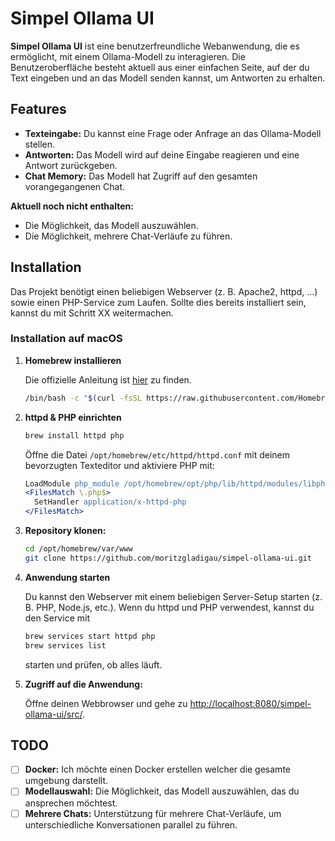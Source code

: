 # Simpel Ollama UI

**Simpel Ollama UI** ist eine benutzerfreundliche Webanwendung, die es ermöglicht, mit einem Ollama-Modell zu interagieren. Die Benutzeroberfläche besteht aktuell aus einer einfachen Seite, auf der du Text eingeben und an das Modell senden kannst, um Antworten zu erhalten.

## Features

- **Texteingabe:** Du kannst eine Frage oder Anfrage an das Ollama-Modell stellen.
- **Antworten:** Das Modell wird auf deine Eingabe reagieren und eine Antwort zurückgeben.
- **Chat Memory:** Das Modell hat Zugriff auf den gesamten vorangegangenen Chat.

**Aktuell noch nicht enthalten:**

- Die Möglichkeit, das Modell auszuwählen.
- Die Möglichkeit, mehrere Chat-Verläufe zu führen.

## Installation

Das Projekt benötigt einen beliebigen Webserver (z. B. Apache2, httpd, ...) sowie einen PHP-Service zum Laufen. Sollte dies bereits installiert sein, kannst du mit Schritt XX weitermachen.

### Installation auf macOS

1. **Homebrew installieren**

   Die offizielle Anleitung ist [hier](https://brew.sh) zu finden.
   ```bash
   /bin/bash -c "$(curl -fsSL https://raw.githubusercontent.com/Homebrew/install/HEAD/install.sh)"
   ```
2. **httpd & PHP einrichten**
   ```bash
   brew install httpd php
   ```
   Öffne die Datei `/opt/homebrew/etc/httpd/httpd.conf` mit deinem bevorzugten Texteditor und aktiviere PHP mit:
   ```apache
   LoadModule php_module /opt/homebrew/opt/php/lib/httpd/modules/libphp.so
   <FilesMatch \.php$>
     SetHandler application/x-httpd-php
   </FilesMatch>
   ```
3. **Repository klonen:**
   ```bash
   cd /opt/homebrew/var/www
   git clone https://github.com/moritzgladigau/simpel-ollama-ui.git
   ```
4. **Anwendung starten**

   Du kannst den Webserver mit einem beliebigen Server-Setup starten (z. B. PHP, Node.js, etc.). Wenn du httpd und PHP verwendest, kannst du den Service mit
   ```bash
   brew services start httpd php
   brew services list
   ```
   starten und prüfen, ob alles läuft.
5. **Zugriff auf die Anwendung:**

   Öffne deinen Webbrowser und gehe zu [http://localhost:8080/simpel-ollama-ui/src/](http://localhost:8080/simpel-ollama-ui/src/).

## TODO
  - [ ] __Docker:__ Ich möchte einen Docker erstellen welcher die gesamte umgebung darstellt.
  - [ ] __Modellauswahl:__ Die Möglichkeit, das Modell auszuwählen, das du ansprechen möchtest.
  - [ ] __Mehrere Chats:__ Unterstützung für mehrere Chat-Verläufe, um unterschiedliche Konversationen parallel zu führen.
